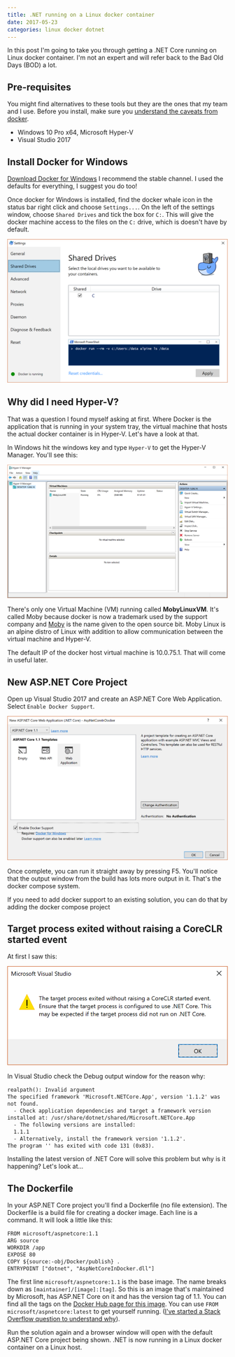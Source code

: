 ```yaml
---
title: .NET running on a Linux docker container
date: 2017-05-23
categories: linux docker dotnet 
---
```


In this post I'm going to take you through getting a .NET Core running on Linux docker container. I'm not an expert and will refer back to the Bad Old Days (BOD) a lot.

## Pre-requisites
You might find alternatives to these tools but they are the ones that my team and I use. Before you install, make sure you [understand the caveats from docker](https://docs.docker.com/docker-for-windows/install/#what-to-know-before-you-install).

- Windows 10 Pro x64, Microsoft Hyper-V
- Visual Studio 2017

## Install Docker for Windows
[Download Docker for Windows](https://docs.docker.com/docker-for-windows/install/#download-docker-for-windows) I recommend the stable channel. I used the defaults for everything, I suggest you do too!

Once docker for Windows is installed, find the docker whale icon in the status bar right click and choose `Settings...`. On the left of the settings window, choose `Shared Drives` and tick the box for `C:`. This will give the docker machine access to the files on the `C:` drive, which is doesn't have by default.

![The Docker Settings window showing the shared drive and the C drive ticked](../2017-10-30-oauth-on-docker-part1/docker-settings-share-drive.png)

## Why did I need Hyper-V?
That was a question I found myself asking at first. Where Docker is the application that is running in your system tray, the virtual machine that hosts the actual docker container is in Hyper-V. Let's have a look at that.

In Windows hit the windows key and type `Hyper-V` to get the Hyper-V Manager. You'll see this:

![The Hyper-V manager with one VM running](hyper-v-docker.png)

There's only one Virtual Machine (VM) running called **MobyLinuxVM**. It's called Moby because docker is now a trademark used by the support company and [Moby](https://blog.docker.com/2017/04/introducing-the-moby-project/) is the name given to the open source bit. Moby Linux is an alpine distro of Linux with addition to allow communication between the virtual machine and Hyper-V.

The default IP of the docker host virtual machine is 10.0.75.1. That will come in useful later.

## New ASP.NET Core Project
Open up Visual Studio 2017 and create an ASP.NET Core Web Application. Select `Enable Docker Support`.

![Creating a new ASP.NET Core project with docker support](aspnet-core-with-docker.png)

Once complete, you can run it straight away by pressing F5. You'll notice that the output window from the build has lots more output in it. That's the docker compose system.

If you need to add docker support to an existing solution, you can do that by adding the docker compose project

## Target process exited without raising a CoreCLR started event
At first I saw this:

![Process exited without raising a CoreCLR started event](netcore-did-not-start.png)

In Visual Studio check the Debug output window for the reason why:

    realpath(): Invalid argument
    The specified framework 'Microsoft.NETCore.App', version '1.1.2' was not found.
      - Check application dependencies and target a framework version installed at: /usr/share/dotnet/shared/Microsoft.NETCore.App
      - The following versions are installed:
      1.1.1
      - Alternatively, install the framework version '1.1.2'.
    The program '' has exited with code 131 (0x83).

Installing the latest version of .NET Core will solve this problem but why is it happening? Let's look at...

## The Dockerfile
In your ASP.NET Core project you'll find a Dockerfile (no file extension). The Dockerfile is a build file for creating a docker image. Each line is a command. It will look a little like this:

    FROM microsoft/aspnetcore:1.1
    ARG source
    WORKDIR /app
    EXPOSE 80
    COPY ${source:-obj/Docker/publish} .
    ENTRYPOINT ["dotnet", "AspNetCoreInDocker.dll"]

The first line `microsoft/aspnetcore:1.1` is the base image. The name breaks down as `[maintainer]/[image]:[tag]`. So this is an image that's maintained by Microsoft, has ASP.NET Core on it and has the version tag of 1.1. You can find all the tags on the [Docker Hub page for this image](https://hub.docker.com/r/microsoft/aspnetcore/). You can use `FROM microsoft/aspnetcore:latest` to get yourself running. ([I've started a Stack Overflow question to understand why](https://stackoverflow.com/questions/44134429/why-does-latest-aspnet-core-docker-image-run-when-the-tag-1-1-fails)).

Run the solution again and a browser window will open with the default ASP.NET Core project being shown. .NET is now running in a Linux docker container on a Linux host.